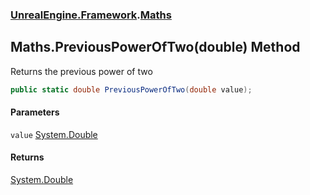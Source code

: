 ### [UnrealEngine.Framework](./UnrealEngine-Framework.md 'UnrealEngine.Framework').[Maths](./Maths.md 'UnrealEngine.Framework.Maths')
## Maths.PreviousPowerOfTwo(double) Method
Returns the previous power of two  
```csharp
public static double PreviousPowerOfTwo(double value);
```
#### Parameters
<a name='UnrealEngine-Framework-Maths-PreviousPowerOfTwo(double)-value'></a>
`value` [System.Double](https://docs.microsoft.com/en-us/dotnet/api/System.Double 'System.Double')  
  
#### Returns
[System.Double](https://docs.microsoft.com/en-us/dotnet/api/System.Double 'System.Double')  
